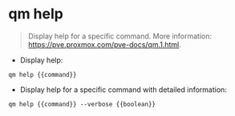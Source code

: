 # qm help

> Display help for a specific command.
> More information: <https://pve.proxmox.com/pve-docs/qm.1.html>.

- Display help:

`qm help {{command}}`

- Display help for a specific command with detailed information:

`qm help {{command}} --verbose {{boolean}}`
